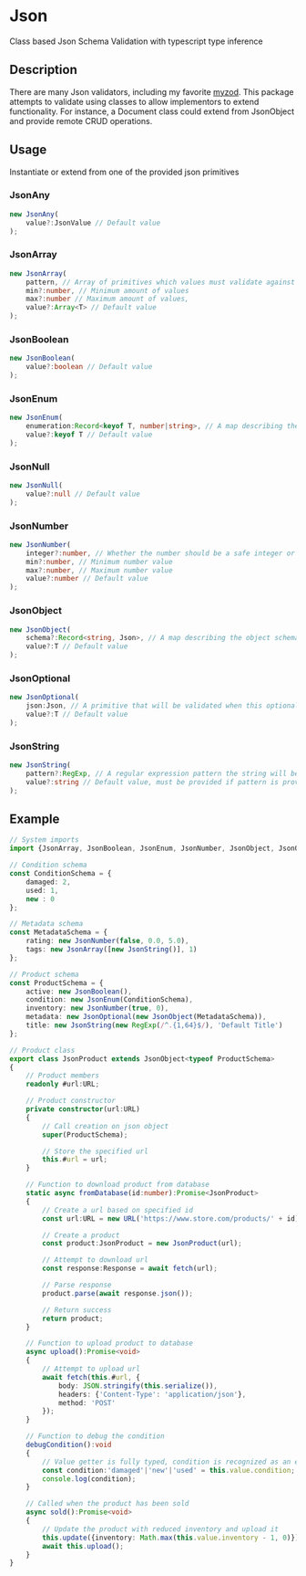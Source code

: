 # Json

Class based Json Schema Validation with typescript type inference

## Description

There are many Json validators, including my favorite [myzod](https://github.com/davidmdm/myzod).
This package attempts to validate using classes to allow implementors to extend functionality.
For instance, a Document class could extend from JsonObject and provide remote CRUD operations.

## Usage

Instantiate or extend from one of the provided json primitives

### JsonAny

```typescript
new JsonAny(
	value?:JsonValue // Default value
);
```

### JsonArray

```typescript
new JsonArray(
	pattern, // Array of primitives which values must validate against sequentially
	min?:number, // Minimum amount of values
	max?:number // Maximum amount of values,
	value?:Array<T> // Default value
);
```

### JsonBoolean

```typescript
new JsonBoolean(
	value?:boolean // Default value
);
```

### JsonEnum

```typescript
new JsonEnum(
	enumeration:Record<keyof T, number|string>, // A map describing the enumeration
	value?:keyof T // Default value
);
```

### JsonNull

```typescript
new JsonNull(
	value?:null // Default value
);
```

### JsonNumber

```typescript
new JsonNumber(
	integer?:number, // Whether the number should be a safe integer or not
	min?:number, // Minimum number value
	max?:number, // Maximum number value
	value?:number // Default value
);
```

### JsonObject

```typescript
new JsonObject(
	schema?:Record<string, Json>, // A map describing the object schema
	value?:T // Default value
);
```

### JsonOptional

```typescript
new JsonOptional(
	json:Json, // A primitive that will be validated when this optionals value is provided
	value?:T // Default value
);
```

### JsonString

```typescript
new JsonString(
	pattern?:RegExp, // A regular expression pattern the string will be tested against
	value?:string // Default value, must be provided if pattern is provided
);
```

## Example

```typescript
// System imports
import {JsonArray, JsonBoolean, JsonEnum, JsonNumber, JsonObject, JsonOptional, JsonString} from 'json';

// Condition schema
const ConditionSchema = {
	damaged: 2,
	used: 1,
	new : 0
};

// Metadata schema
const MetadataSchema = {
	rating: new JsonNumber(false, 0.0, 5.0),
	tags: new JsonArray([new JsonString()], 1)
};

// Product schema
const ProductSchema = {
	active: new JsonBoolean(),
	condition: new JsonEnum(ConditionSchema),
	inventory: new JsonNumber(true, 0),
	metadata: new JsonOptional(new JsonObject(MetadataSchema)),
	title: new JsonString(new RegExp(/^.{1,64}$/), 'Default Title')
};

// Product class
export class JsonProduct extends JsonObject<typeof ProductSchema>
{
	// Product members
	readonly #url:URL;

	// Product constructor
	private constructor(url:URL)
	{
		// Call creation on json object
		super(ProductSchema);

		// Store the specified url
		this.#url = url;
	}

	// Function to download product from database
	static async fromDatabase(id:number):Promise<JsonProduct>
	{
		// Create a url based on specified id
		const url:URL = new URL('https://www.store.com/products/' + id);

		// Create a product
		const product:JsonProduct = new JsonProduct(url);

		// Attempt to download url
		const response:Response = await fetch(url);

		// Parse response
		product.parse(await response.json());

		// Return success
		return product;
	}

	// Function to upload product to database
	async upload():Promise<void>
	{
		// Attempt to upload url
		await fetch(this.#url, {
			body: JSON.stringify(this.serialize()),
			headers: {'Content-Type': 'application/json'},
			method: 'POST'
		});
	}

	// Function to debug the condition
	debugCondition():void
	{
		// Value getter is fully typed, condition is recognized as an enumeration
		const condition:'damaged'|'new'|'used' = this.value.condition;
		console.log(condition);
	}

	// Called when the product has been sold
	async sold():Promise<void>
	{
		// Update the product with reduced inventory and upload it
		this.update({inventory: Math.max(this.value.inventory - 1, 0)});
		await this.upload();
	}
}
```
